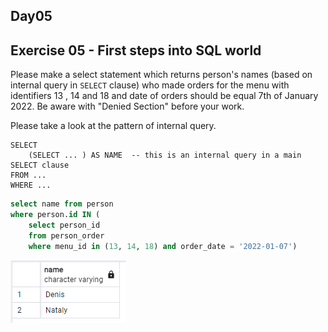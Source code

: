 ## Day05

## Exercise 05 - First steps into SQL world

Please make a select statement which returns person's names (based on internal query in `SELECT` clause) who made orders for the menu with identifiers 13 , 14 and 18 and date of orders should be equal 7th of January 2022. Be aware with "Denied Section" before your work.

Please take a look at the pattern of internal query.

    SELECT 
	    (SELECT ... ) AS NAME  -- this is an internal query in a main SELECT clause
    FROM ...
    WHERE ...

```sql
select name from person
where person.id IN (
	select person_id
	from person_order 
	where menu_id in (13, 14, 18) and order_date = '2022-01-07')
```
![alt text](image.png)